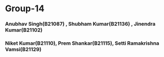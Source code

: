 # Group-14
### Anubhav Singh(B21087) , Shubham Kumar(B21136) , Jinendra Kumar(B21102)
### Niket Kumar(B21110), Prem Shankar(B21115), Setti Ramakrishna Vamsi(B21129)

